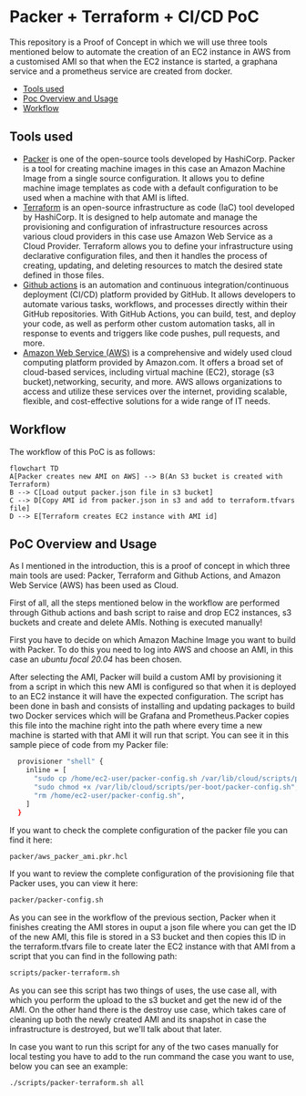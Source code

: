 # Packer + Terraform + CI/CD PoC

This repository is a Proof of Concept in which we will use three tools mentioned below to automate the creation of an EC2 instance in AWS from a customised AMI so that when the EC2 instance is started, a graphana service and a prometheus service are created from docker. 

- [Tools used](#tools-used)
- [Poc Overview and Usage](#poc-overview-and-usage)
- [Workflow](#workflow)

## Tools used 

- [Packer](https://www.packer.io/) is one of the open-source tools developed by HashiCorp. Packer is a tool for creating machine images in this case an  Amazon Machine Image from a single source configuration. It allows you to define machine image templates as code with a default configuration to be used when a machine with that AMI is lifted.
- [Terraform](https://www.terraform.io/) is an open-source infrastructure as code (IaC) tool developed by HashiCorp. It is designed to help automate and manage the provisioning and configuration of infrastructure resources across various cloud providers in this case use Amazon Web Service as a Cloud Provider. Terraform allows you to define your infrastructure using declarative configuration files, and then it handles the process of creating, updating, and deleting resources to match the desired state defined in those files.
- [Github actions](https://docs.github.com/en/actions) is an automation and continuous integration/continuous deployment (CI/CD) platform provided by GitHub. It allows developers to automate various tasks, workflows, and processes directly within their GitHub repositories. With GitHub Actions, you can build, test, and deploy your code, as well as perform other custom automation tasks, all in response to events and triggers like code pushes, pull requests, and more.
- [Amazon Web Service (AWS)](https://aws.amazon.com/) is a comprehensive and widely used cloud computing platform provided by Amazon.com. It offers a broad set of cloud-based services, including virtual machine (EC2), storage (s3 bucket),networking, security, and more. AWS allows organizations to access and utilize these services over the internet, providing scalable, flexible, and cost-effective solutions for a wide range of IT needs.

## Workflow

The workflow of this PoC is as follows:


```mermaid
flowchart TD
A[Packer creates new AMI on AWS] --> B(An S3 bucket is created with Terraform)
B --> C[Load output packer.json file in s3 bucket]
C --> D[Copy AMI id from packer.json in s3 and add to terraform.tfvars file]
D --> E[Terraform creates EC2 instance with AMI id]

```


## PoC Overview and Usage 

As I mentioned in the introduction, this is a proof of concept in which three main tools are used: Packer, Terraform and Github Actions, and Amazon Web Service (AWS) has been used as Cloud. 

First of all, all the steps mentioned below in the workflow are performed through Github actions and bash script to raise and drop EC2 instances, s3 buckets and create and delete AMIs. Nothing is executed manually! 

First you have to decide on which Amazon Machine Image you want to build with Packer. To do this you need to log into AWS and choose an AMI, in this case an *ubuntu focal 20.04* has been chosen.

After selecting the AMI, Packer will build a custom AMI by provisioning it from a script in which this new AMI is configured so that when it is deployed to an EC2 instance it will have the expected configuration. The script has been done in bash and consists of installing and updating packages to build two Docker services which will be Grafana and Prometheus.Packer copies this file into the machine right into the path where every time a new machine is started with that AMI it will run that script. You can see it in this sample piece of code from my Packer file: 

``` bash
  provisioner "shell" {
    inline = [
      "sudo cp /home/ec2-user/packer-config.sh /var/lib/cloud/scripts/per-boot/packer-config.sh",
      "sudo chmod +x /var/lib/cloud/scripts/per-boot/packer-config.sh",
      "rm /home/ec2-user/packer-config.sh",
    ]
  }
```

If you want to check the complete configuration of the packer file you can find it here: 

```bash
packer/aws_packer_ami.pkr.hcl
```

If you want to review the complete configuration of the provisioning file that Packer uses, you can view it here: 

```bash
packer/packer-config.sh
```

As you can see in the workflow of the previous section, Packer when it finishes creating the AMI stores in ouput a json file where you can get the ID of the new AMI, this file is stored in a S3 bucket and then copies this ID in the terraform.tfvars file to create later the EC2 instance with that AMI from a script that you can find in the following path: 

```bash
scripts/packer-terraform.sh
```

As you can see this script has two things of uses, the use case all, with which you perform the upload to the s3 bucket and get the new id of the AMI. On the other hand there is the destroy use case, which takes care of cleaning up both the newly created AMI and its snapshot in case the infrastructure is destroyed, but we'll talk about that later. 

In case you want to run this script for any of the two cases manually for local testing you have to add to the run command the case you want to use, below you can see an example: 

```bash
./scripts/packer-terraform.sh all
```


